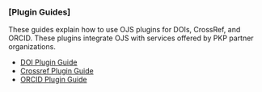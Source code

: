 ### [Plugin Guides]

These guides explain how to use OJS plugins for DOIs, CrossRef, and ORCID. These plugins integrate OJS with services offered by PKP partner organizations.

- [DOI Plugin Guide](/crossref-ojs-manual/en/gettingStarted)
- [Crossref Plugin Guide](/crossref-ojs-manual/en/)
- [ORCID Plugin Guide](/orcid/en)

<!-- card flagged redundant // possible removal-->
